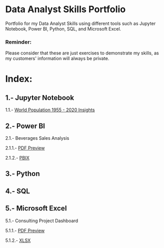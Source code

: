 # Data Analyst Skills Portfolio
Portfolio for my Data Analyst Skills using different tools such as Jupyter Notebook, Power BI, Python, SQL, and Microsoft Excel.

### Reminder:
Please consider that these are just exercises to demonstrate my skills, as my customers' information will always be private.


# Index:

## 1.- Jupyter Notebook

1.1.- [World Population 1955 - 2020 Insights](https://github.com/jolverac/Data-Analyst-Portfolio/blob/main/World_Population_1955-2020_Insights.ipynb)    
    
## 2.- Power BI

2.1.- Beverages Sales Analysis

2.1.1.- [PDF Preview](https://github.com/jolverac/Data-Analyst-Portfolio/blob/main/Beverages_Sales_Analysis.pdf)
        
2.1.2.- [PBIX](https://github.com/jolverac/Data-Analyst-Portfolio/blob/main/Beverages_Sales_Analysis.pbix)

## 3.- Python

## 4.- SQL

## 5.- Microsoft Excel

5.1.- Consulting Project Dashboard

5.1.1.- [PDF Preview](https://github.com/jolverac/Data-Analyst-Portfolio/blob/main/Consulting_Project_%20Dashboard.pdf)
        
5.1.2.- [XLSX](https://github.com/jolverac/Data-Analyst-Portfolio/blob/main/Consulting_Project_%20Dashboard.xlsx)
